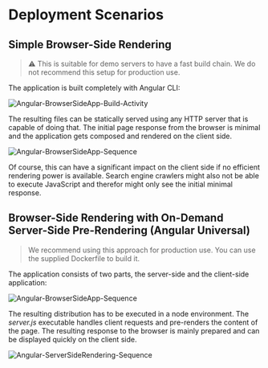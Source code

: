 <!--
kb_concepts
kb_pwa
kb_everyone
kb_sync_latest_only
-->

<!--
- [ ] move /nginx/README.md to /docs/guides/nginx-startup.md and re-work
- [ ] move /docs/concepts/deployment-scenarios.md (explains standard Angular setups) + link
- [ ] explain building blocks of PWA, link to features
  - SSR container
    - server-side rendering
    - SEO meta
    - Hybrid Approach
    - ...
  - nginx container
    - cache
    - compression
    - pagespeed
    - device detection
    - multi-channel
- [ ] move part /docs/concepts/configuration.md#multi-site-handling to new document, link moved nginx documentation
- [ ] explain standard setup (nginx + SSR + ICM), flow
- [ ] link to Hybrid Approach
  - explain possible usage scenarios
- [ ] link to new Multi-Channel doc
- [ ] test environment with htaccess
- [ ] maybe explain serverless deployment with function/lambda
-->

# Deployment Scenarios

## Simple Browser-Side Rendering

> :warning: This is suitable for demo servers to have a fast build chain. We do not recommend this setup for production use.

The application is built completely with Angular CLI:

![Angular-BrowserSideApp-Build-Activity](deployment-angular-browsersideapp-build-activity.jpg 'Angular-BrowserSideApp-Build-Activity')

The resulting files can be statically served using any HTTP server that is capable of doing that.
The initial page response from the browser is minimal and the application gets composed and rendered on the client side.

![Angular-BrowserSideApp-Sequence](deployment-angular-browsersideapp-sequence.jpg 'Angular-BrowserSideApp-Sequence')

Of course, this can have a significant impact on the client side if no efficient rendering power is available.
Search engine crawlers might also not be able to execute JavaScript and therefor might only see the initial minimal response.

## Browser-Side Rendering with On-Demand Server-Side Pre-Rendering (Angular Universal)

> We recommend using this approach for production use. You can use the supplied Dockerfile to build it.

The application consists of two parts, the server-side and the client-side application:

![Angular-BrowserSideApp-Sequence](deployment-angular-serversideapp-build-activity.jpg 'Angular-BrowserSideApp-Sequence')

The resulting distribution has to be executed in a node environment.
The _server.js_ executable handles client requests and pre-renders the content of the page.
The resulting response to the browser is mainly prepared and can be displayed quickly on the client side.

![Angular-ServerSideRendering-Sequence](deployment-angular-serversiderendering-sequence.jpg 'Angular-ServerSideRendering-Sequence')
